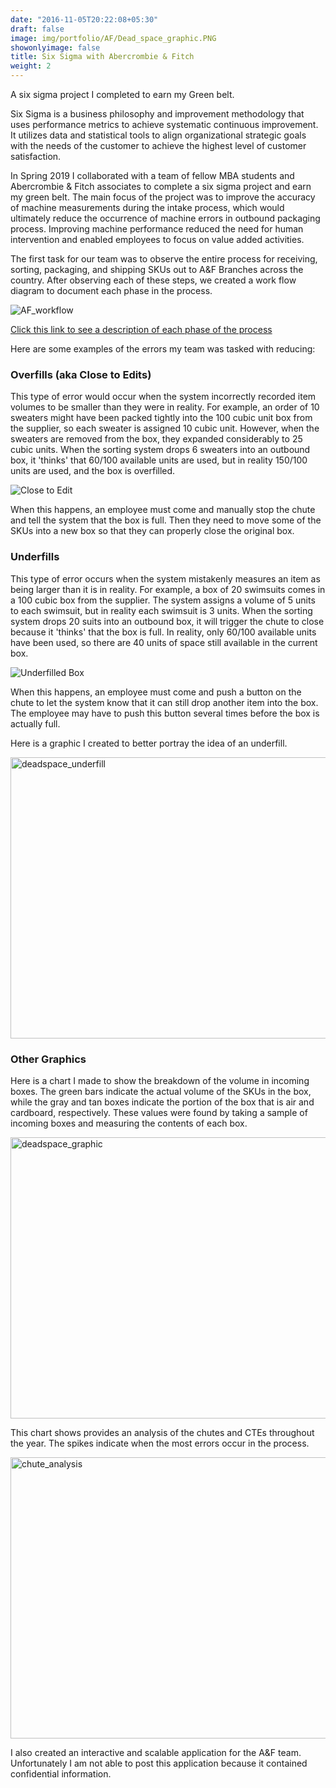 ```yaml
---
date: "2016-11-05T20:22:08+05:30"
draft: false
image: img/portfolio/AF/Dead_space_graphic.PNG
showonlyimage: false
title: Six Sigma with Abercrombie & Fitch 
weight: 2
---
```


A six sigma project I completed to earn my Green belt. 

<!--more-->

Six Sigma is a business philosophy and improvement methodology that uses performance metrics to achieve systematic continuous improvement. It utilizes data and statistical tools to align organizational strategic goals with the needs of the customer to achieve the highest level of customer satisfaction. 

In Spring 2019 I collaborated with a team of fellow MBA students and Abercrombie & Fitch associates to complete a six sigma project and earn my green belt. The main focus of the project was to improve the accuracy of machine measurements during the intake process, which would ultimately reduce the occurrence of machine errors in outbound packaging process. Improving machine performance reduced the need for human intervention and enabled employees to focus on value added activities.

The first task for our team was to observe the entire process for receiving, sorting, packaging, and shipping SKUs out to A&F Branches across the country. After observing each of these steps, we created a work flow diagram to document each phase in the process. 

![AF_workflow][3]

[Click this link to see a description of each phase of the process](https://rpubs.com/Kojobo/AFprocessmap)

Here are some examples of the errors my team was tasked with reducing: 

### Overfills (aka Close to Edits)

This type of error would occur when the system incorrectly recorded item volumes to be smaller than they were in reality. For example, an order of 10 sweaters might have been packed tightly into the 100 cubic unit box from the supplier, so each sweater is assigned 10 cubic unit. However, when the sweaters are removed from the box, they expanded considerably to 25 cubic units. When the sorting system drops 6 sweaters into an outbound box, it 'thinks' that 60/100 available units are used, but in reality 150/100 units are used, and the box is overfilled. 

![Close to Edit][1]

When this happens, an employee must come and manually stop the chute and tell the system that the box is full. Then they need to move some of the SKUs into a new box so that they can properly close the original box.

### Underfills

This type of error occurs when the system mistakenly measures an item as being larger than it is in reality. For example, a box of 20 swimsuits comes in a 100 cubic box from the supplier. The system assigns a volume of 5 units to each swimsuit, but in reality each swimsuit is 3 units. When the sorting system drops 20 suits into an outbound box, it will trigger the chute to close because it 'thinks' that the box is full. In reality, only 60/100 available units have been used, so there are 40 units of space still available in the current box. 

![Underfilled Box][2]

When this happens, an employee must come and push a button on the chute to let the system know that it can still drop another item into the box. The employee may have to push this button several times before the box is actually full. 

Here is a graphic I created to better portray the idea of an underfill. 

<img src="/portfolio/2w_AF_sixsig_files/dead_space_exampleScenario.png" alt="deadspace_underfill" width="600px" height="450px"/>

### Other Graphics 

Here is a chart I made to show the breakdown of the volume in incoming boxes. The green bars indicate the actual volume of the SKUs in the box, while the gray and tan boxes indicate the portion of the box that is air and cardboard, respectively. These values were found by taking a sample of incoming boxes and measuring the contents of each box. 

<img src="/portfolio/2w_AF_sixsig_files/Dead_space_graphic.png" alt="deadspace_graphic " width="600px" height="450ps"/>

This chart shows provides an analysis of the chutes and CTEs throughout the year. The spikes indicate when the most errors occur in the process. 

<img src="/portfolio/2w_AF_sixsig_files/chute_analysis.jpg" alt="chute_analysis" width="600px" height="450px"/>

I also created an interactive and scalable application for the A&F team. Unfortunately I am not able to post this application because it contained confidential information. 

[1]: /img/portfolio/AF/AF_CTE.jpg
[2]: /img/portfolio/AF/AF_underfill.jpg
[3]: /img/portfolio/AF/AF_WorkFlow.PNG
